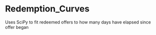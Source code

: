 # Redemption_Curves
Uses SciPy to fit redeemed offers to how many days have elapsed since offer began
